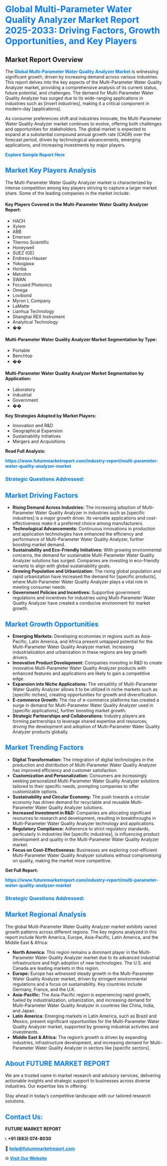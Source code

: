 <h1 style="color: #007BFF;">Global Multi-Parameter Water Quality Analyzer Market Report 2025-2033: Driving Factors, Growth Opportunities, and Key Players</h1>

<section id="overview">
<h2>Market Report Overview</h2>
<p>The <a href="https://www.futuremarketreport.com/industry-report/multi-parameter-water-quality-analyzer-market" style="color: #007BFF; text-decoration: none;"><strong>Global Multi-Parameter Water Quality Analyzer Market</strong></a> is witnessing significant growth, driven by increasing demand across various industries. This report delves into the key aspects of the Multi-Parameter Water Quality Analyzer market, providing a comprehensive analysis of its current status, future potential, and challenges. The demand for Multi-Parameter Water Quality Analyzer has surged due to its wide-ranging applications in industries such as [insert industries], making it a critical component in modern-day [applications].</p>
<p>As consumer preferences shift and industries innovate, the Multi-Parameter Water Quality Analyzer market continues to evolve, offering both challenges and opportunities for stakeholders. The global market is expected to expand at a substantial compound annual growth rate (CAGR) over the forecast period, driven by technological advancements, emerging applications, and increasing investments by major players.</p>
</section>

<section id="overview">
<p><a href="https://www.futuremarketreport.com/request-sample/reportId=113696" style="color: #007BFF; text-decoration: none;"><strong>Explore Sample Report Here</strong></a></p>
</section>

<section id="key-players">
<h2 style="color: #007BFF;">Market Key Players Analysis</h2>
<p>The Multi-Parameter Water Quality Analyzer market is characterized by intense competition among key players striving to capture a larger market share. Some of the leading companies in the market include:</p>
<h4>Key Players Covered in the Multi-Parameter Water Quality Analyzer Report:</h4>
<ul><li>HACH</li><li>Xylem</li><li>ABB</li><li>Emerson</li><li>Thermo Scientific</li><li>Honeywell</li><li>SUEZ (GE)</li><li>Endress+Hauser</li><li>Yokogawa</li><li>Horiba</li><li>Metrohm</li><li>SWAN</li><li>Focused Photonics</li><li>Omega</li><li>Lovibond</li><li>Myron L Company</li><li>LaMatte</li><li>Lianhua Technology</li><li>Shanghai REX Instrument</li><li>Analytical Technology</li><li>��</li></ul>
<h4>Multi-Parameter Water Quality Analyzer Market Segmentation by Type:</h4>
<ul><li>Portable</li><li>Benchtop</li><li>��</li></ul>

<h4>Multi-Parameter Water Quality Analyzer Market Segmentation by Application:</h4>
<ul><li>Laboratory</li><li>Industrial</li><li>Government</li><li>��</li></ul>
<p><strong>Key Strategies Adopted by Market Players:</strong></p>
<ul>
<li>Innovation and R&D</li>
<li>Geographical Expansion</li>
<li>Sustainability Initiatives</li>
<li>Mergers and Acquisitions</li>
</ul>
</section>

<section>
<p><strong>Read Full Analysis: </strong></p><a href="https://www.futuremarketreport.com/industry-report/multi-parameter-water-quality-analyzer-market" style="color: #007BFF; text-decoration: none;"><strong>https://www.futuremarketreport.com/industry-report/multi-parameter-water-quality-analyzer-market</strong></a>
<h3 style="color: #007BFF;">Strategic Questions Addressed:</h3>
</section>

<section id="driving-factors">
<h2 style="color: #007BFF;">Market Driving Factors</h2>
<ul>
<li><strong>Rising Demand Across Industries:</strong> The increasing adoption of Multi-Parameter Water Quality Analyzer in industries such as [specific industries] is a major growth driver. Its versatile applications and cost-effectiveness make it a preferred choice among manufacturers.</li>
<li><strong>Technological Advancements:</strong> Continuous innovations in production and application technologies have enhanced the efficiency and performance of Multi-Parameter Water Quality Analyzer, further boosting market demand.</li>
<li><strong>Sustainability and Eco-Friendly Initiatives:</strong> With growing environmental concerns, the demand for sustainable Multi-Parameter Water Quality Analyzer solutions has surged. Companies are investing in eco-friendly variants to align with global sustainability goals.</li>
<li><strong>Growing Population and Urbanization:</strong> The rising global population and rapid urbanization have increased the demand for [specific products], where Multi-Parameter Water Quality Analyzer plays a vital role in meeting consumer needs.</li>
<li><strong>Government Policies and Incentives:</strong> Supportive government regulations and incentives for industries using Multi-Parameter Water Quality Analyzer have created a conducive environment for market growth.</li>
</ul>
</section>

<section id="growth-opportunities">
<h2 style="color: #007BFF;">Market Growth Opportunities</h2>
<ul>
<li><strong>Emerging Markets:</strong> Developing economies in regions such as Asia-Pacific, Latin America, and Africa present untapped potential for the Multi-Parameter Water Quality Analyzer market. Increasing industrialization and urbanization in these regions are key growth drivers.</li>
<li><strong>Innovative Product Development:</strong> Companies investing in R&D to create innovative Multi-Parameter Water Quality Analyzer products with enhanced features and applications are likely to gain a competitive edge.</li>
<li><strong>Expansion into Niche Applications:</strong> The versatility of Multi-Parameter Water Quality Analyzer allows it to be utilized in niche markets such as [specific niches], creating opportunities for growth and diversification.</li>
<li><strong>E-commerce Growth:</strong> The rise of e-commerce platforms has created a surge in demand for Multi-Parameter Water Quality Analyzer used in [specific applications], further boosting market growth.</li>
<li><strong>Strategic Partnerships and Collaborations:</strong> Industry players are forming partnerships to leverage shared expertise and resources, driving the development and adoption of Multi-Parameter Water Quality Analyzer products globally.</li>
</ul>
</section>

<section id="trending-factors">
<h2 style="color: #007BFF;">Market Trending Factors</h2>
<ul>
<li><strong>Digital Transformation:</strong> The integration of digital technologies in the production and distribution of Multi-Parameter Water Quality Analyzer has improved efficiency and customer satisfaction.</li>
<li><strong>Customization and Personalization:</strong> Consumers are increasingly seeking personalized Multi-Parameter Water Quality Analyzer solutions tailored to their specific needs, prompting companies to offer customizable options.</li>
<li><strong>Sustainability and Circular Economy:</strong> The push towards a circular economy has driven demand for recyclable and reusable Multi-Parameter Water Quality Analyzer solutions.</li>
<li><strong>Increased Investment in R&D:</strong> Companies are allocating significant resources to research and development, resulting in breakthroughs in Multi-Parameter Water Quality Analyzer technology and applications.</li>
<li><strong>Regulatory Compliance:</strong> Adherence to strict regulatory standards, particularly in industries like [specific industries], is influencing product development and quality in the Multi-Parameter Water Quality Analyzer market.</li>
<li><strong>Focus on Cost-Effectiveness:</strong> Businesses are exploring cost-efficient Multi-Parameter Water Quality Analyzer solutions without compromising on quality, making the market more competitive.</li>
</ul>
</section>

<section>
<p><strong>Get Full Report: </strong></p><a href="https://www.futuremarketreport.com/industry-report/multi-parameter-water-quality-analyzer-market" style="color: #007BFF; text-decoration: none;"><strong>https://www.futuremarketreport.com/industry-report/multi-parameter-water-quality-analyzer-market</strong></a>
<h3 style="color: #007BFF;">Strategic Questions Addressed:</h3>
</section>


<section id="regional-analysis">
<h2 style="color: #007BFF;">Market Regional Analysis</h2>
<p>The global Multi-Parameter Water Quality Analyzer market exhibits varied growth patterns across different regions. The key regions analyzed in this report include North America, Europe, Asia-Pacific, Latin America, and the Middle East & Africa:</p>
<ul>
<li><strong>North America:</strong> This region remains a dominant player in the Multi-Parameter Water Quality Analyzer market due to its advanced industrial infrastructure and high adoption of new technologies. The U.S. and Canada are leading markets in this region.</li>
<li><strong>Europe:</strong> Europe has witnessed steady growth in the Multi-Parameter Water Quality Analyzer market, driven by stringent environmental regulations and a focus on sustainability. Key countries include Germany, France, and the U.K.</li>
<li><strong>Asia-Pacific:</strong> The Asia-Pacific region is experiencing rapid growth, fueled by industrialization, urbanization, and increasing demand for Multi-Parameter Water Quality Analyzer in countries like China, India, and Japan.</li>
<li><strong>Latin America:</strong> Emerging markets in Latin America, such as Brazil and Mexico, present significant opportunities for the Multi-Parameter Water Quality Analyzer market, supported by growing industrial activities and investments.</li>
<li><strong>Middle East & Africa:</strong> The region’s growth is driven by expanding industries, infrastructure development, and increasing demand for Multi-Parameter Water Quality Analyzer in sectors like [specific sectors].</li>
</ul>
</section>

<footer>
<h2 style="color: #007BFF;">About FUTURE MARKET REPORT</h2>
<p>We are a trusted name in market research and advisory services, delivering actionable insights and strategic support to businesses across diverse industries. Our expertise lies in offering:</p>

<p>Stay ahead in today’s competitive landscape with our tailored research solutions.</p>

<h2 style="color: #007BFF;">Contact Us:</h2>
<p><strong>FUTURE MARKET REPORT</strong></p>
<p>📞 <strong>+91 (883) 074-8030</strong></p>
<p>📧 <strong><a href="mailto:help@futuremarketreport.com" style="color: #007BFF;">help@futuremarketreport.com</a></strong></p>
<p>🌐 <strong><a href="https://www.futuremarketreport.com/" style="color: #007BFF;">Visit Our Website</a></strong></p>
</footer>